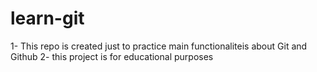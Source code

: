 # learn-git
1- This repo is created just to practice main functionaliteis about Git and Github
2- this project is for educational purposes
